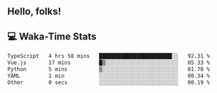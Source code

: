 
## Hello, folks!

## 💻 Waka-Time Stats
<!--START_SECTION:waka-->

```txt
TypeScript   4 hrs 58 mins   ███████████████████████░░   92.31 %
Vue.js       17 mins         █▒░░░░░░░░░░░░░░░░░░░░░░░   05.33 %
Python       5 mins          ▒░░░░░░░░░░░░░░░░░░░░░░░░   01.78 %
YAML         1 min           ░░░░░░░░░░░░░░░░░░░░░░░░░   00.34 %
Other        0 secs          ░░░░░░░░░░░░░░░░░░░░░░░░░   00.19 %
```

<!--END_SECTION:waka-->


<br>


<!---
ShivamJhaa/ShivamJhaa is a ✨ special ✨ repository because its `README.md` (this file) appears on your GitHub profile.
You can click the Preview link to take a look at your changes.
--->
